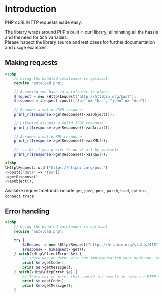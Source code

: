 # Introduction

PHP cURL/HTTP requests made easy.  

The library wraps around PHP's built in curl library, eliminating all the hassle and the need for $ch variables.    
Please inspect the library source and test cases for further documentation and usage examples.  

## Making requests
```php
<?php
	// Using the bundled autoloader is optional
	require "autoload.php";

	// Assuming you have an autoloader in place.
	$request = new \Http\Request("http://httpbin.org/post");
	$response = $request->post(["foo" => "bar", "john" => "doe"]);

	// Assumes a valid JSON response
	print_r($response->getResponse()->asObject());

	// Likewise assumes a valid JSON response
	print_r($response->getResponse()->asArray());

	// Assumes a valid XML response
	print_r($response->getResponse()->asXML());

	// ... Or if you prefer to do it all by yourself
	print_r($response->getResponse()->asRaw());
```

```php
<?php
\Http\Request::with("https://httpbin.org/post")
->post(["data" => "foo"])
->getResponse()
->asObject();
```

Available request methods include `get`, `post`, `post`, `patch`, `head`, `options`, `connect`, `trace`

## Error handling
```php
<?php
	// Using the bundled autoloader is optional
	require "autoload.php";

	try {
		$iRequest = new \Http\Request("https://httpbin.org/status/418");
		$response = $iRequest->get();
	} catch(\Http\ClientError $e) {
		// There was an error with the implementation that made cURL return an error
		print $e->getCode();
		print $e->getMessage();
	} catch(\Http\HttpError $e) {
		// There was an error that caused the remote to return a HTTP code >= 400
		print $e->getCode();
		print $e->getMessage();
	}
```